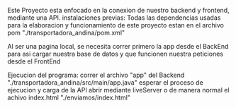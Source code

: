 Este Proyecto esta enfocado en la conexion de nuestro backend y frontend, mediante una API. 
instalaciones previas:
  Todas las dependencias usadas para la elaboracion y funcionamiento de este proyecto estan en el archivo pom "./transportadora_andina/pom.xml"

Al ser una pagina local, se necesita correr primero la app desde el BackEnd para asi cargar nuestra base de datos y que funcionen nuestra peticiones desde el FrontEnd

Ejecucion del programa:
  correr el archivo "app" del Backend "./transportadora_andina/src/main/app.java"
  esperar el proceso de ejecucion y carga de la API
  abrir mediante liveServer o de manera normal el achivo index.html "./enviamos/index.html"
